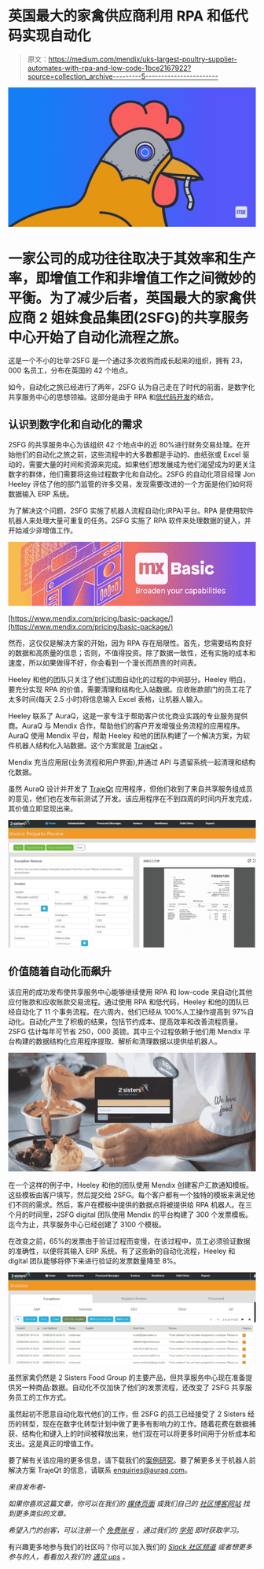 # 英国最大的家禽供应商利用 RPA 和低代码实现自动化

> 原文：<https://medium.com/mendix/uks-largest-poultry-supplier-automates-with-rpa-and-low-code-1bce2167922?source=collection_archive---------5----------------------->

![](img/da0b2d1daa7f13ca553905195bc87842.png)

# 一家公司的成功往往取决于其效率和生产率，即增值工作和非增值工作之间微妙的平衡。为了减少后者，英国最大的家禽供应商 2 姐妹食品集团(2SFG)的共享服务中心开始了自动化流程之旅。

这是一个不小的壮举:2SFG 是一个通过多次收购而成长起来的组织，拥有 23，000 名员工，分布在英国的 42 个地点。

如今，自动化之旅已经进行了两年，2SFG 认为自己走在了时代的前面，是数字化共享服务中心的思想领袖。这部分是由于 RPA 和[低代码开发](https://www.mendix.com/low-code-guide/)的结合。

## 认识到数字化和自动化的需求

2SFG 的共享服务中心为该组织 42 个地点中的近 80%进行财务交易处理。在开始他们的自动化之旅之前，这些流程中的大多数都是手动的、由纸张或 Excel 驱动的，需要大量的时间和资源来完成。如果他们想发展成为他们渴望成为的更关注数字的群体，他们需要将这些过程数字化和自动化。2SFG 的自动化项目经理 Jon Heeley 评估了他的部门监管的许多交易，发现需要改进的一个方面是他们如何将数据输入 ERP 系统。

为了解决这个问题，2SFG 实施了机器人流程自动化(RPA)平台。RPA 是使用软件机器人来处理大量可重复的任务。2SFG 实施了 RPA 软件来处理数据的键入，并开始减少非增值工作。

![](img/9095925fed5d19ba898085953e9245c7.png)

[https://www.mendix.com/pricing/basic-package/](https://www.mendix.com/pricing/basic-package/)

然而，这仅仅是解决方案的开始，因为 RPA 存在局限性。首先，您需要结构良好的数据和高质量的信息；否则，不值得投资。除了数据一致性，还有实施的成本和速度，所以如果做得不好，你会看到一个漫长而昂贵的时间表。

Heeley 和他的团队只关注了他们试图自动化的过程的中间部分。Heeley 明白，要充分实现 RPA 的价值，需要清理和结构化入站数据。应收账款部门的员工花了太多时间(每天 2.5 小时)将信息输入 Excel 表格，让机器人输入。

Heeley 联系了 AuraQ，这是一家专注于帮助客户优化商业实践的专业服务提供商。AuraQ 与 Mendix 合作，帮助他们的客户开发增强业务流程的应用程序。AuraQ 使用 Mendix 平台，帮助 Heeley 和他的团队构建了一个解决方案，为软件机器人结构化入站数据。这个方案就是 [TrajeQt](https://trajeqt.com/) 。

Mendix 充当应用层(业务流程和用户界面),并通过 API 与遗留系统一起清理和结构化数据。

虽然 AuraQ 设计并开发了 [TrajeQt](https://trajeqt.com/) 应用程序，但他们收到了来自共享服务组成员的意见，他们也在发布前测试了开发。该应用程序在不到四周的时间内开发完成，其价值立即显现出来。

![](img/03609e2b09286a2b55c37a401ed82340.png)

## 价值随着自动化而飙升

该应用的成功发布使共享服务中心能够继续使用 RPA 和 low-code 来自动化其他应付账款和应收账款交易流程。通过使用 RPA 和低代码，Heeley 和他的团队已经自动化了 11 个事务流程。在六周内，他们已经从 100%人工操作提高到 97%自动化。自动化产生了积极的结果，包括节约成本、提高效率和改善流程质量。2SFG 估计每年可节省 250，000 英镑。其中三个过程依赖于他们用 Mendix 平台构建的数据结构化应用程序提取、解析和清理数据以提供给机器人。

![](img/8a8aaa259b973b41ef4555c08c1b867d.png)

在一个这样的例子中，Heeley 和他的团队使用 Mendix 创建客户汇款通知模板。这些模板由客户填写，然后提交给 2SFG。每个客户都有一个独特的模板来满足他们不同的需求。然后，客户在模板中提供的数据点将被提供给 RPA 机器人。在三个月的时间里，2SFG digital 团队使用 Mendix 的平台构建了 300 个发票模板。迄今为止，共享服务中心已经创建了 3100 个模板。

在改变之前，65%的发票由于验证过程而变慢，在该过程中，员工必须验证数据的准确性，以便将其输入 ERP 系统。有了这些新的自动化流程，Heeley 和 digital 团队能够将停下来进行验证的发票数量降至 8%。

![](img/f30d337ac036e93d20775698c08cfabb.png)

虽然家禽仍然是 2 Sisters Food Group 的主要产品，但共享服务中心现在准备提供另一种商品:数据。自动化不仅加快了他们的发票流程，还改变了 2SFG 共享服务员工的工作方式。

虽然起初不愿意自动化取代他们的工作，但 2SFG 的员工已经接受了 2 Sisters 经历的转型，现在在数字化转型计划中做了更多有影响力的工作。随着花费在数据捕获、结构化和键入上的时间被释放出来，他们现在可以将更多时间用于分析成本和支出。这是真正的增值工作。

要了解有关该应用的更多信息，请下载我们的[案例研究](https://www.auraq.com/work/2-sisters-food-group)。要了解更多关于机器人前解决方案 TrajeQt 的信息，请联系 enquiries@auraq.com。

*来自发布者-*

*如果你喜欢这篇文章，你可以在我们的* [*媒体页面*](https://medium.com/mendix) *或我们自己的* [*社区博客网站*](https://developers.mendix.com/community-blog/) *找到更多类似的文章。*

*希望入门的创客，可以注册一个* [*免费账号*](https://signup.mendix.com/link/signup/?source=direct) *，通过我们的* [*学苑*](https://academy.mendix.com/link/home) *即时获取学习。*

有兴趣更多地参与我们的社区吗？你可以加入我们的 [*Slack 社区频道*](https://join.slack.com/t/mendixcommunity/shared_invite/zt-hwhwkcxu-~59ywyjqHlUHXmrw5heqpQ) *或者想更多参与的人，看看加入我们的* [*遇见 ups*](https://developers.mendix.com/meetups/#meetupsNearYou) *。*